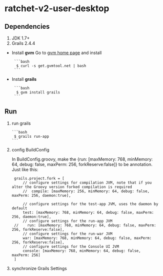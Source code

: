 ratchet-v2-user-desktop
=======================

## Dependencies

1. JDK 1.7+
2. Grails 2.4.4

- Install **gvm**
         Go to [gvm home page](http://gvmtool.net/) and install

       ```bash
        $ curl -s get.gvmtool.net | bash
       ```

- Install **grails**

       ```bash
        $ gvm install grails
       ```

## Run

1. run grails

       ```bash
        $ grails run-app
       ```

2. config BuildConfig

      In BuildConfig.groovy, make the {run: [maxMemory: 768, minMemory: 64, debug: false, maxPerm: 256, forkReserve:false]} to be annotation. Just like this:

        grails.project.fork = [
            // configure settings for compilation JVM, note that if you alter the Groovy version forked compilation is required
            //  compile: [maxMemory: 256, minMemory: 64, debug: false, maxPerm: 256, daemon:true],

            // configure settings for the test-app JVM, uses the daemon by default
            test: [maxMemory: 768, minMemory: 64, debug: false, maxPerm: 256, daemon:true],
            // configure settings for the run-app JVM
        //    run: [maxMemory: 768, minMemory: 64, debug: false, maxPerm: 256, forkReserve:false],
            // configure settings for the run-war JVM
            war: [maxMemory: 768, minMemory: 64, debug: false, maxPerm: 256, forkReserve:false],
            // configure settings for the Console UI JVM
            console: [maxMemory: 768, minMemory: 64, debug: false, maxPerm: 256]
        ]

3. synchronize Grails Settings
